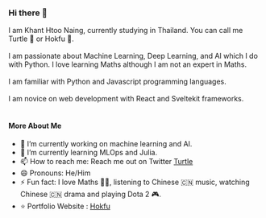### Hi there 👋
I am Khant Htoo Naing, currently studying in Thailand. You can call me Turtle 🐢 or Hokfu 👦. <br><br>
I am passionate about Machine Learning, Deep Learning, and AI which I do with Python. I love learning Maths although I am not an expert in Maths. 
<br><br>
I am familiar with Python and Javascript programming languages.
<br><br>
I am novice on web development with React and Sveltekit frameworks.
<br><br>

#### More About Me
- 🔭 I’m currently working on machine learning and AI. 
- 🌱 I’m currently learning MLOps and Julia. 
- 📫 How to reach me: Reach me out on Twitter [Turtle](https://x.com/KhantHtooNaing2)
- 😄 Pronouns: He/Him
- ⚡ Fun fact: I love Maths 🧑‍🎓, listening to Chinese 🇨🇳 music, watching Chinese 🇨🇳 drama and playing Dota 2 🎮.
- ⭐ Portfolio Website : [Hokfu](https://hokfu.github.io/)

